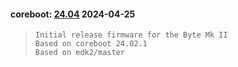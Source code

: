 
#### coreboot: [24.04](https://github.com/StarLabsLtd/firmware/raw/master/Byte/MkII/coreboot/24.04/https://github.com/StarLabsLtd/firmware/raw/master/Byte/MkII/coreboot/24.04/24.04.rom) 2024-04-25
>     Initial release firmware for the Byte Mk II
>     Based on coreboot 24.02.1
>     Based on edk2/master

